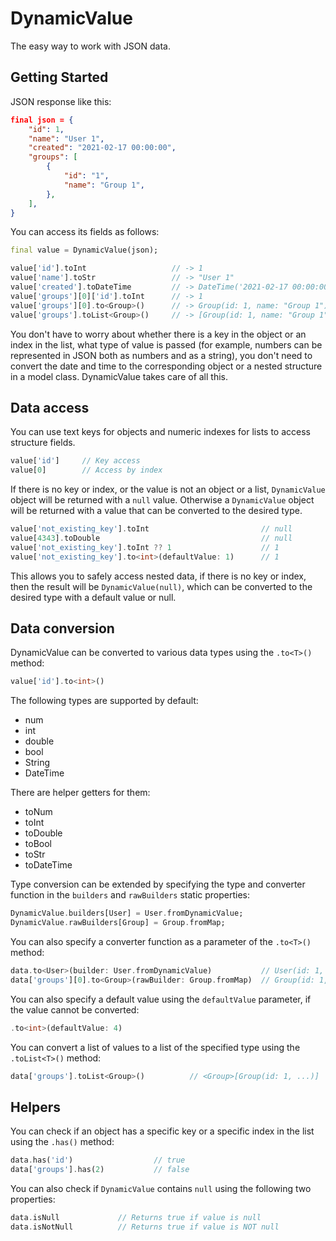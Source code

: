 # DynamicValue

The easy way to work with JSON data.

## Getting Started

JSON response like this:
```json
final json = {
    "id": 1,
    "name": "User 1",
    "created": "2021-02-17 00:00:00",
    "groups": [
        {
            "id": "1",
            "name": "Group 1",
        },
    ],
}
```

You can access its fields as follows:
```dart
final value = DynamicValue(json);

value['id'].toInt                   // -> 1
value['name'].toStr                 // -> "User 1"
value['created'].toDateTime         // -> DateTime('2021-02-17 00:00:00.000')
value['groups'][0]['id'].toInt      // -> 1
value['groups'][0].to<Group>()      // -> Group(id: 1, name: "Group 1")
value['groups'].toList<Group>()     // -> [Group(id: 1, name: "Group 1")]
```

You don't have to worry about whether there is a key in the object or an index in the list, what type of value is passed (for example, numbers can be represented in JSON both as numbers and as a string), you don't need to convert the date and time to the corresponding object or a nested structure in a model class. DynamicValue takes care of all this.

## Data access

You can use text keys for objects and numeric indexes for lists to access structure fields.

```dart
value['id']     // Key access
value[0]        // Access by index
```

If there is no key or index, or the value is not an object or a list, `DynamicValue` object will be returned with a `null` value.
Otherwise a `DynamicValue` object will be returned with a value that can be converted to the desired type. 

```dart
value['not_existing_key'].toInt                         // null
value[4343].toDouble                                    // null
value['not_existing_key'].toInt ?? 1                    // 1
value['not_existing_key'].to<int>(defaultValue: 1)      // 1
```

This allows you to safely access nested data, if there is no key or index, then the result will be `DynamicValue(null)`, which can be converted to the desired type with a default value or null.


## Data conversion

DynamicValue can be converted to various data types using the `.to<T>()` method:
```dart
value['id'].to<int>()
```

The following types are supported by default:
- num
- int
- double
- bool
- String
- DateTime

There are helper getters for them:
- toNum
- toInt
- toDouble
- toBool
- toStr
- toDateTime

Type conversion can be extended by specifying the type and converter function in the `builders` and `rawBuilders` static properties:
```dart
DynamicValue.builders[User] = User.fromDynamicValue;
DynamicValue.rawBuilders[Group] = Group.fromMap;
```

You can also specify a converter function as a parameter of the `.to<T>()` method:
```dart
data.to<User>(builder: User.fromDynamicValue)           // User(id: 1, ...)
data['groups'][0].to<Group>(rawBuilder: Group.fromMap)  // Group(id: 1, ...)
```

You can also specify a default value using the `defaultValue` parameter, if the value cannot be converted:
```dart
.to<int>(defaultValue: 4)
```

You can convert a list of values to a list of the specified type using the `.toList<T>()` method:
```dart
data['groups'].toList<Group>()          // <Group>[Group(id: 1, ...)]
```


## Helpers

You can check if an object has a specific key or a specific index in the list using the `.has()` method:
```dart
data.has('id')                  // true
data['groups'].has(2)           // false
```

You can also check if `DynamicValue` contains `null` using the following two properties:
```dart
data.isNull             // Returns true if value is null
data.isNotNull          // Returns true if value is NOT null
```
